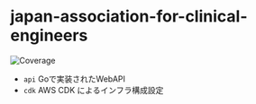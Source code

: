 # japan-association-for-clinical-engineers

![Coverage](https://gitlab.com/digeon-inc/japan-association-for-clinical-engineers/e-privado/backend/badges/develop/coverage.svg)

- `api` Goで実装されたWebAPI
- `cdk` AWS CDK によるインフラ構成設定
